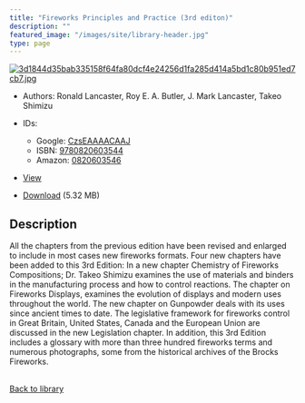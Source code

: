 ```yaml
---
title: "Fireworks Principles and Practice (3rd editon)"
description: ""
featured_image: "/images/site/library-header.jpg"
type: page
---
```


<a href="https://drive.google.com/uc?export=view&id=11cur1FeSX3_L_evJXXTzw6r5g8GPPf_3" target="_blank">![3d1844d35bab335158f64fa80dcf4e24256d1fa285d414a5bd1c80b951ed7cb7.jpg](https://drive.google.com/uc?export=view&id=1ROkhC4MTz-XeF9K0m5keVuQ8zCpFcSZD)</a>
* Authors: Ronald Lancaster, Roy E. A. Butler, J. Mark Lancaster, Takeo Shimizu
* IDs:
  * Google: <a href="https://books.google.com/books?id=CzsEAAAACAAJ" target="_blank">CzsEAAAACAAJ</a>
  * ISBN: <a href="https://www.worldcat.org/isbn/9780820603544" target="_blank">9780820603544</a>
  * Amazon: <a href="https://www.amazon.com/dp/0820603546" target="_blank">0820603546</a>
* <a href="https://drive.google.com/uc?export=view&id=11cur1FeSX3_L_evJXXTzw6r5g8GPPf_3" target="_blank">View</a>

* [Download](https://drive.google.com/uc?export=download&id=11cur1FeSX3_L_evJXXTzw6r5g8GPPf_3) (5.32 MB)

## Description<div>
<p>All the chapters from the previous edition have been revised and enlarged to include in most cases new fireworks formats. Four new chapters have been added to this 3rd Edition: In a new chapter Chemistry of Fireworks Compositions; Dr. Takeo Shimizu examines the use of materials and binders in the manufacturing process and how to control reactions. The chapter on Fireworks Displays, examines the evolution of displays and modern uses throughout the world. The new chapter on Gunpowder deals with its uses since ancient times to date. The legislative framework for fireworks control in Great Britain, United States, Canada and the European Union are discussed in the new Legislation chapter. In addition, this 3rd Edition includes a glossary with more than three hundred fireworks terms and numerous photographs, some from the historical archives of the Brocks Fireworks.</p></div>

<br />[Back to library](/library/)
